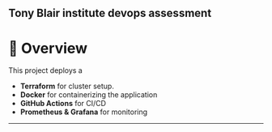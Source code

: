## Tony Blair institute devops assessment

# 📌 Overview
This project deploys a 
- **Terraform** for cluster setup.
- **Docker** for containerizing the application
- **GitHub Actions** for CI/CD
- **Prometheus & Grafana** for monitoring






---